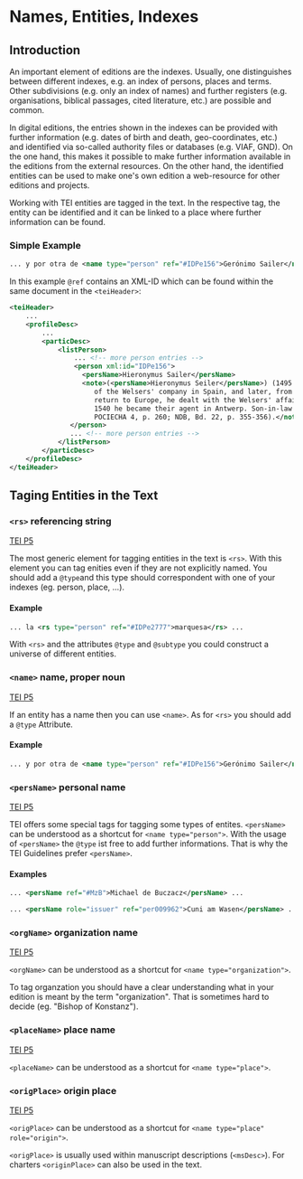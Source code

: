 # Names, Entities, Indexes

## Introduction

An important element of editions are the indexes. Usually, one distinguishes between different indexes, e.g. an index of persons, places and terms. Other subdivisions (e.g. only an index of names) and further registers (e.g. organisations, biblical passages, cited literature, etc.) are possible and common.

In digital editions, the entries shown in the indexes can be provided with further information (e.g. dates of birth and death, geo-coordinates, etc.) and identified via so-called authority files  or databases (e.g. VIAF, GND). On the one hand, this makes it possible to make further information available in the editions from the external resources. On the other hand, the identified entities can be used to make one's own edition a web-resource for other editions and projects.

Working with TEI entities are tagged in the text. In the respective tag, the entity can be identified and it can be linked to a place where further information can be found.

### Simple Example

```xml
... y por otra de <name type="person" ref="#IDPe156">Gerónimo Sailer</name> que Vuestra Señoría havía obispado,
```

In this example `@ref` contains an XML-ID which can be found within the same document in the `<teiHeader>`:

```xml
<teiHeader>
    ...
    <profileDesc>
        ...
        <particDesc>
            <listPerson>
                ... <!-- more person entries -->
                <person xml:id="IDPe156">
                  <persName>Hieronymus Sailer</persName>
                  <note>(<persName>Hieronymus Seiler</persName>) (1495 – 1559-06-15); in 1524 agent
                     of the Welsers' company in Spain, and later, from 1528, in Venezuela. After his
                     return to Europe, he dealt with the Welsers' affairs at the Spanish court, in
                     1540 he became their agent in Antwerp. Son-in-law of Bartholomäus Welser (;
                     POCIECHA 4, p. 260; NDB, Bd. 22, p. 355-356).</note>
               </person>
               ... <!-- more person entries -->
            </listPerson>
        </particDesc>
    </profileDesc>
</teiHeader>
```

## Taging Entities in the Text

### `<rs>` referencing string

[TEI P5](https://tei-c.org/release/doc/tei-p5-doc/de/html/ref-rs.html)

The most generic element for tagging entities in the text is `<rs>`. With this element you can tag enities even if they are not explicitly named. You should add a `@type`and this type should correspondent with one of your indexes (eg. person, place, ...).

#### Example
```xml
... la <rs type="person" ref="#IDPe2777">marquesa</rs> ...
```

With `<rs>` and the attributes `@type` and `@subtype` you could construct a universe of different entities.

### `<name>` name, proper noun

[TEI P5](https://tei-c.org/release/doc/tei-p5-doc/en/html/ref-name.html)

If an entity has a name then you can use `<name>`. As for `<rs>` you should add a `@type` Attribute.

#### Example
```xml
... y por otra de <name type="person" ref="#IDPe156">Gerónimo Sailer</name> que Vuestra Señoría havía obispado,
```

### `<persName>` personal name

[TEI P5](https://tei-c.org/release/doc/tei-p5-doc/en/html/ref-persName.html)

TEI offers some special tags for tagging some types of entites. `<persName>` can be understood as a shortcut for `<name type="person">`. With the usage of `<persName>` the `@type` ist free to add further informations. That is why the TEI Guidelines prefer `<persName>`.

#### Examples

```xml
... <persName ref="#MzB">Michael de Buczacz</persName> ...
```

```xml
... <persName role="issuer" ref="per009962">Cuni am Wasen</persName> ...
```

### `<orgName>` organization name

[TEI P5](https://tei-c.org/release/doc/tei-p5-doc/en/html/ref-orgName.html)

`<orgName>` can be understood as a shortcut for `<name type="organization">`.

To tag organzation you should have a clear understanding what in your edition is meant by the term "organization". That is sometimes hard to decide (eg. "Bishop of Konstanz").

### `<placeName>` place name

[TEI P5](https://tei-c.org/release/doc/tei-p5-doc/en/html/ref-placeName.html)

`<placeName>` can be understood as a shortcut for `<name type="place">`.

### `<origPlace>` origin place

[TEI P5](https://tei-c.org/release/doc/tei-p5-doc/en/html/ref-origPlace.html)

`<origPlace>` can be understood as a shortcut for `<name type="place" role="origin">`.

`<origPlace>` is usually used within manuscript descriptions (`<msDesc>`). For charters `<originPlace>` can also be used in the text.
